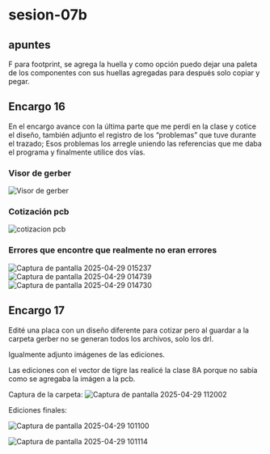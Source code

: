 # sesion-07b

## apuntes

F para footprint, se agrega la huella y como opción puedo dejar una paleta de los componentes con sus huellas agregadas para después solo copiar y pegar.

## Encargo 16

En el encargo avance con la última parte que me perdí en la clase y cotice el diseño, también adjunto el registro de los “problemas” que tuve durante el trazado; Esos problemas los arregle uniendo las referencias que me daba el programa y finalmente utilice dos vías.

### Visor de gerber

![Visor de gerber](https://github.com/user-attachments/assets/5af57efc-6d83-4e08-b6c6-d3e66ac33ca6)

### Cotización pcb

![cotizacion pcb](https://github.com/user-attachments/assets/326261f6-1879-4d75-b7f3-0cdb7896c0ed)

### Errores que encontre que realmente no eran errores

![Captura de pantalla 2025-04-29 015237](https://github.com/user-attachments/assets/232fbf1e-877b-4a3c-aff9-da54319de9a4)
![Captura de pantalla 2025-04-29 014739](https://github.com/user-attachments/assets/c4e16b60-96f2-42e8-b6dc-5bf4902c0bf8)
![Captura de pantalla 2025-04-29 014730](https://github.com/user-attachments/assets/0e60ff87-0e8c-48c1-afa1-0557f1b9d7a3)

## Encargo 17

Edité una placa con un diseño diferente para cotizar pero al guardar a la carpeta gerber no se generan todos los archivos, solo los drl.

Igualmente adjunto imágenes de las ediciones.

Las ediciones con el vector de tigre las realicé la clase 8A porque no sabía como se agregaba la imágen a la pcb.

Captura de la carpeta:
![Captura de pantalla 2025-04-29 112002](https://github.com/user-attachments/assets/dfac56cc-66c9-41bf-8e8c-5f7e86e7f095)

Ediciones finales:

![Captura de pantalla 2025-04-29 101100](https://github.com/user-attachments/assets/aec51c11-876a-4e61-bffb-b3b08683dab7)

![Captura de pantalla 2025-04-29 101114](https://github.com/user-attachments/assets/77735069-e659-44d0-aff3-3333540285ae)
